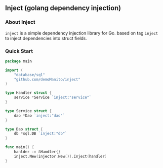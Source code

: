 ## Inject (golang dependency injection)

### About Inject

`inject` is a simple dependency injection library for Go. based on tag `inject` to inject dependencies into struct fields.

### Quick Start

```go
package main

import (
    "database/sql"
    "github.com/demoManito/inject"
)

type Handler struct {
	service *Service `inject:"service"`
}

type Service struct {
	dao *Dao `inject:"dao"`
}

type Dao struct {
    db *sql.DB `inject:"db"`
}

func main() {
	hanlder := &Handler{}
	inject.New(injector.New()).Inject(handler)
}
```

